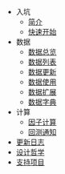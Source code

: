 - 入坑
  - [简介](intro.md "zvt intro")
  - [快速开始](quick-start.md "zvt quick start")
- 数据
  - [数据总览](data_overview.md "zvt data overview")
  - [数据列表](data_list.md "zvt data list")
  - [数据更新](data_recorder.md "zvt data recorder")
  - [数据使用](data_usage.md "zvt data usage")
  - [数据扩展](data_extending.md "zvt data extending")
  - [数据字典](data_stock_dict.md)
- 计算
  - [因子计算](factor.md "zvt factor")
  - [回测通知](trader.md "zvt trader")
- [更新日志](changelog.md "zvt changelog")
- [设计哲学](design-philosophy.md "zvt design philosophy")
- [支持项目](donate.md "donate for zvt")
